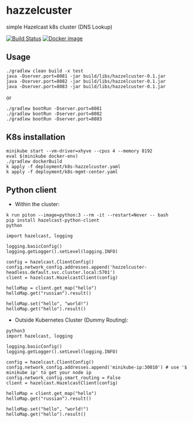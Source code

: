 # hazzelcuster
simple Hazelcast k8s cluster (DNS Lookup)

[![Build Status](https://travis-ci.org/maslick/hazzelcuster.svg?branch=master)](https://travis-ci.org/maslick/hazzelcuster)
[![Docker image](https://shields.beevelop.com/docker/image/image-size/maslick/hazzelcuster/latest.svg?style=flat-square)](https://cloud.docker.com/u/maslick/repository/docker/maslick/hazzelcuster)

## Usage
```
./gradlew clean build -x test
java -Dserver.port=8081 -jar build/libs/hazzelcuster-0.1.jar
java -Dserver.port=8082 -jar build/libs/hazzelcuster-0.1.jar
java -Dserver.port=8083 -jar build/libs/hazzelcuster-0.1.jar
```

or 
```
./gradlew bootRun -Dserver.port=8081
./gradlew bootRun -Dserver.port=8082
./gradlew bootRun -Dserver.port=8083
```

## K8s installation
```
minikube start --vm-driver=xhyve --cpus 4 --memory 8192
eval $(minikube docker-env)
./gradlew dockerBuild
k apply -f deployment/k8s-hazzelcuster.yaml
k apply -f deployment/k8s-mgmt-center.yaml
```

## Python client
* Within the cluster:
```
k run piton --image=python:3 --rm -it --restart=Never -- bash
pip install hazelcast-python-client
python
```

```
import hazelcast, logging

logging.basicConfig()
logging.getLogger().setLevel(logging.INFO)

config = hazelcast.ClientConfig()
config.network_config.addresses.append('hazzelcuster-headless.default.svc.cluster.local:5701')
client = hazelcast.HazelcastClient(config)

helloMap = client.get_map("hello")
helloMap.get("russian").result()

helloMap.set("hello", "world!")
helloMap.get("hello").result()
```
* Outside Kubernetes Cluster (Dummy Routing):
```
python3
import hazelcast, logging

logging.basicConfig()
logging.getLogger().setLevel(logging.INFO)

config = hazelcast.ClientConfig()
config.network_config.addresses.append('minikube-ip:30010') # use '$ minikube ip' to get your node ip
config.network_config.smart_routing = False
client = hazelcast.HazelcastClient(config)

helloMap = client.get_map("hello")
helloMap.get("russian").result()

helloMap.set("hello", "world!")
helloMap.get("hello").result()
```

